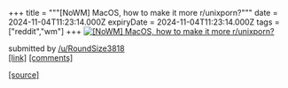 +++
title = """[NoWM] MacOS, how to make it more r/unixporn?"""
date = 2024-11-04T11:23:14.000Z
expiryDate = 2024-11-04T11:23:14.000Z
tags = ["reddit","wm"]
+++
[![[NoWM] MacOS, how to make it more r/unixporn?](https://preview.redd.it/kp5gwu3cdvyd1.png?width=640&crop=smart&auto=webp&s=6ca6c624e60cc79f80d77a12b8d0efd430e84dfe "[NoWM] MacOS, how to make it more r/unixporn?")](https://www.reddit.com/r/unixporn/comments/1gjbxr0/nowm_macos_how_to_make_it_more_runixporn/)

submitted by [/u/RoundSize3818](https://www.reddit.com/user/RoundSize3818)  
[\[link\]](https://i.redd.it/kp5gwu3cdvyd1.png) [\[comments\]](https://www.reddit.com/r/unixporn/comments/1gjbxr0/nowm_macos_how_to_make_it_more_runixporn/)

[[source]](https://www.reddit.com/r/unixporn/comments/1gjbxr0/nowm_macos_how_to_make_it_more_runixporn/)
